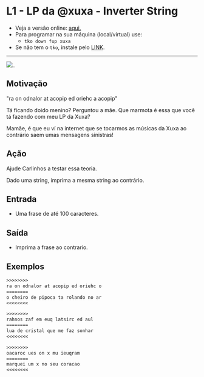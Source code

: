 # L1 - LP da @xuxa - Inverter String

- Veja a versão online: [aqui.](https://github.com/qxcodefup/arcade/blob/master/base/xuxa/Readme.md)
- Para programar na sua máquina (local/virtual) use:
  - `tko down fup xuxa`
- Se não tem o `tko`, instale pelo [LINK](https://github.com/senapk/tko#tko).

---

![_](https://raw.githubusercontent.com/qxcodefup/arcade/master/base/xuxa/cover.jpg)

## Motivação

"ra on odnalor at acopip ed oriehc a acopip"

Tá ficando doido menino? Perguntou a mãe. Que marmota é essa que você tá fazendo com meu LP da Xuxa?

Mamãe, é que eu ví na internet que se tocarmos as músicas da Xuxa ao contrário saem umas mensagens sinistras!

## Ação

Ajude Carlinhos a testar essa teoria.

Dado uma string, imprima a mesma string ao contrário.

## Entrada

* Uma frase de até 100 caracteres.

## Saída

* Imprima a frase ao contrario.

## Exemplos

``` txt
>>>>>>>>
ra on odnalor at acopip ed oriehc o
========
o cheiro de pipoca ta rolando no ar
<<<<<<<<

>>>>>>>>
rahnos zaf em euq latsirc ed aul
========
lua de cristal que me faz sonhar
<<<<<<<<

>>>>>>>>
oacaroc ues on x mu ieuqram
========
marquei um x no seu coracao
<<<<<<<<
```
